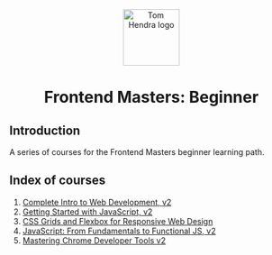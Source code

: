 <div align=center>
<img alt="Tom Hendra logo" src="https://res.cloudinary.com/tomhendra/image/upload/v1567091669/tomhendra-logo/tomhendra-logo-round-1024.png" width="100" />
<h1>Frontend Masters: Beginner</h1>
</div>

## Introduction

A series of courses for the Frontend Masters beginner learning path.

## Index of courses

1. [Complete Intro to Web Development, v2]()
2. [Getting Started with JavaScript, v2]()
3. [CSS Grids and Flexbox for Responsive Web Design]()
4. [JavaScript: From Fundamentals to Functional JS, v2]()
5. [Mastering Chrome Developer Tools v2]()

